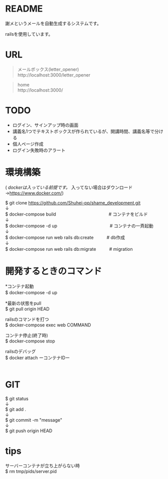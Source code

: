 # README

謝メというメールを自動生成するシステムです。

railsを使用しています。  
  

# URL  
> メールボックス(letter_opener)  
> http://localhost:3000/letter_opener  

> home  
> http://localhost:3000/

# TODO

* ログイン、サインアップ時の画面  　
* 講義名1つでテキストボックスが作られているが、開講時間、講義名等で分ける  
* 個人ページ作成  
* ログイン失敗時のアラート

# 環境構築  

( *dockerは入っている前提です。* 入ってない場合はダウンロード →https://www.docker.com/)

$ git clone https://github.com/Shuhei-pp/shame_development.git  
↓  
$ docker-compose build　　　　　　　　　　　　# コンテナをビルド  
↓  
$ docker-compose -d up　　　　　　　　　　　　# コンテナの一斉起動  
↓  
$ docker-compose run web rails db:create　　　# db作成  
↓  
$ docker-compose run web rails db:migrate　　　# migration  

# 開発するときのコマンド  
  
*コンテナ起動  
$ docker-compose -d up　　
  
*最新の状態をpull  
$ git pull origin HEAD  

railsのコマンドを打つ  
$ docker-compose exec web COMMAND  
  
コンテナ停止(終了時)  
$ docker-compose stop 
  
railsのデバッグ  
$ docker attach ーコンテナIDー  
　　
# GIT

$ git status   
↓  
$ git add .    
↓  
$ git commit -m "message"  
↓  
$ git push origin HEAD   

# tips

サーバーコンテナが立ち上がらない時  
$ rm tmp/pids/server.pid  
